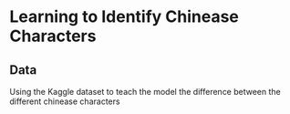 # Learning to Identify Chinease Characters

## Data

Using the Kaggle dataset to teach the model the difference between the different chinease characters
